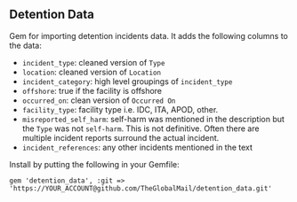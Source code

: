 Detention Data
---------------

Gem for importing detention incidents data. It adds the following columns to
the data:

* `incident_type`: cleaned version of `Type`
* `location`: cleaned version of `Location`
* `incident_category`: high level groupings of `incident_type`
* `offshore`: true if the facility is offshore
* `occurred_on`: clean version of `Occurred On`
* `facility_type`: facility type i.e. IDC, ITA, APOD, other.
* `misreported_self_harm`: self-harm was mentioned in the description but the
  `Type` was not `self-harm`. This is not definitive. Often there are multiple
  incident reports surround the actual incident.
* `incident_references`: any other incidents mentioned in the text

Install by putting the following in your Gemfile:

`gem 'detention_data', :git => 'https://YOUR_ACCOUNT@github.com/TheGlobalMail/detention_data.git'`
